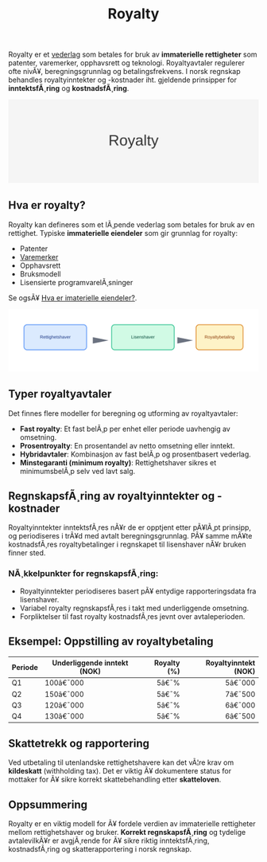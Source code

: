 ﻿---
title: "Royalty"
meta_title: "Royalty"
meta_description: 'Royalty er et [vederlag](/blogs/regnskap/hva-er-vederlag "Hva er Vederlag i Regnskap? Komplett Guide til Vederlag og Kompensasjon") som betales for bruk av **im...'
slug: royalty
type: blog
layout: pages/single
---

Royalty er et [vederlag](/blogs/regnskap/hva-er-vederlag "Hva er Vederlag i Regnskap? Komplett Guide til Vederlag og Kompensasjon") som betales for bruk av **immaterielle rettigheter** som patenter, varemerker, opphavsrett og teknologi. Royaltyavtaler regulerer ofte nivÃ¥, beregningsgrunnlag og betalingsfrekvens. I norsk regnskap behandles royaltyinntekter og -kostnader iht. gjeldende prinsipper for **inntektsfÃ¸ring** og **kostnadsfÃ¸ring**.

![Royalty](royalty-image.svg)

## Hva er royalty?

Royalty kan defineres som et lÃ¸pende vederlag som betales for bruk av en rettighet. Typiske **immaterielle eiendeler** som gir grunnlag for royalty:

* Patenter
* [Varemerker](/blogs/regnskap/hva-er-varemerke "Hva er varemerke? Guide til Immaterielle Eiendeler i Regnskap")
* Opphavsrett
* Bruksmodell
* Lisensierte programvarelÃ¸sninger

Se ogsÃ¥ [Hva er imaterielle eiendeler?](/blogs/regnskap/hva-er-imaterielle-eiendeler "Hva er Imaterielle Eiendeler? Komplett Guide til Immaterielle Verdier i Regnskap").

![Royalty illustrasjon](royalty-flow.svg)

## Typer royaltyavtaler

Det finnes flere modeller for beregning og utforming av royaltyavtaler:

* **Fast royalty**: Et fast belÃ¸p per enhet eller periode uavhengig av omsetning.
* **Prosentroyalty**: En prosentandel av netto omsetning eller inntekt.
* **Hybridavtaler**: Kombinasjon av fast belÃ¸p og prosentbasert vederlag.
* **Minstegaranti (minimum royalty)**: Rettighetshaver sikres et minimumsbelÃ¸p selv ved lavt salg.

## RegnskapsfÃ¸ring av royaltyinntekter og -kostnader

Royaltyinntekter inntektsfÃ¸res nÃ¥r de er opptjent etter pÃ¥lÃ¸pt prinsipp, og periodiseres i trÃ¥d med avtalt beregningsgrunnlag. PÃ¥ samme mÃ¥te kostnadsfÃ¸res royaltybetalinger i regnskapet til lisenshaver nÃ¥r bruken finner sted.

### NÃ¸kkelpunkter for regnskapsfÃ¸ring:

* Royaltyinntekter periodiseres basert pÃ¥ entydige rapporteringsdata fra lisenshaver.
* Variabel royalty regnskapsfÃ¸res i takt med underliggende omsetning.
* Forpliktelser til fast royalty kostnadsfÃ¸res jevnt over avtaleperioden.

## Eksempel: Oppstilling av royaltybetaling

| Periode | Underliggende inntekt (NOK) | Royalty (%) | Royaltyinntekt (NOK) |
|---------|-----------------------------|------------:|---------------------:|
| Q1      | 100â€¯000                     |         5â€¯% |                5â€¯000 |
| Q2      | 150â€¯000                     |         5â€¯% |                7â€¯500 |
| Q3      | 120â€¯000                     |         5â€¯% |                6â€¯000 |
| Q4      | 130â€¯000                     |         5â€¯% |                6â€¯500 |

## Skattetrekk og rapportering

Ved utbetaling til utenlandske rettighetshavere kan det vÃ¦re krav om **kildeskatt** (withholding tax). Det er viktig Ã¥ dokumentere status for mottaker for Ã¥ sikre korrekt skattebehandling etter **skatteloven**.

## Oppsummering

Royalty er en viktig modell for Ã¥ fordele verdien av immaterielle rettigheter mellom rettighetshaver og bruker. **Korrekt regnskapsfÃ¸ring** og tydelige avtalevilkÃ¥r er avgjÃ¸rende for Ã¥ sikre riktig inntektsfÃ¸ring, kostnadsfÃ¸ring og skatterapportering i norsk regnskap.

